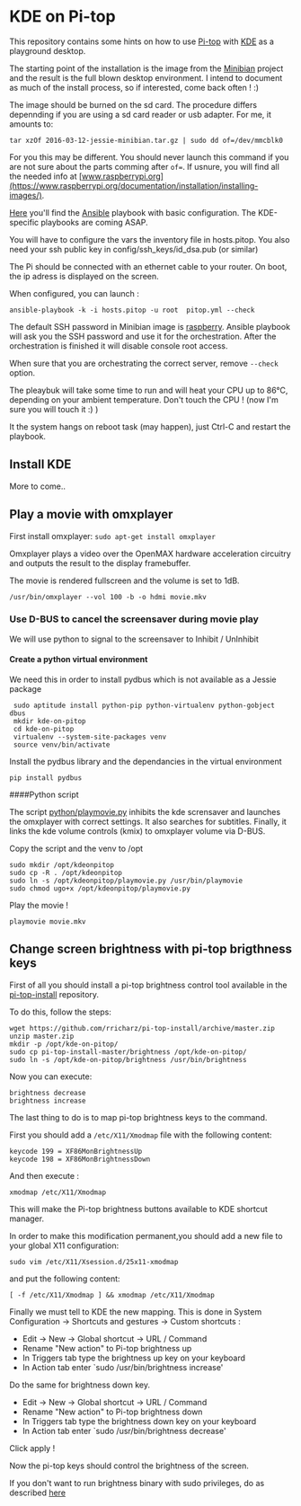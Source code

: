 # KDE on Pi-top

This repository contains some hints on how to use [Pi-top](https://www.pi-top.com/) with [KDE](https://www.kde.org/) as a playground desktop.

The starting point of the installation is the image from the [Minibian](https://minibianpi.wordpress.com/) project and the result is the full blown desktop environment.
I intend to document as much of the install process, so if interested, come back often ! :)

The image should be burned on the sd card. The procedure differs depennding if you are using a sd card reader or usb adapter. For me, it amounts to:

`tar xzOf 2016-03-12-jessie-minibian.tar.gz | sudo dd of=/dev/mmcblk0`

For you this may be different. You should never launch this command if you are not sure about the parts comming after `of=`. If usnure,  you will find all the needed info at [www.raspberrypi.org](https://www.raspberrypi.org/documentation/installation/installing-images/).



[Here](/ansible) you'll find the [Ansible](https://www.ansible.com/) playbook with basic configuration. The KDE-specific playbooks are coming ASAP.

You will have to configure the vars the inventory file in hosts.pitop. You also need your ssh public key in config/ssh_keys/id_dsa.pub (or similar) 

The Pi should be connected with an ethernet cable to your router.  On boot, the ip adress is displayed on the screen.

When configured, you can launch :

`ansible-playbook -k -i hosts.pitop -u root  pitop.yml --check`

The default SSH password in Minibian image is [raspberry](https://minibianpi.wordpress.com/faq/). Ansible playbook will ask you the SSH password and use it for the orchestration. After the orchestration is finished  it will disable console root access.

When sure that you are orchestrating the correct server, remove `--check` option.

The pleaybuk will take some time to run and will heat your CPU up to 86°C, depending on your ambient temperature. Don't touch the CPU  ! (now I'm sure you will touch it :) )

It the system hangs on reboot task (may happen), just Ctrl-C and restart the playbook.


## Install KDE

More to come..

## Play a movie with omxplayer

First install omxplayer:
`sudo apt-get install omxplayer`

Omxplayer plays a video over the OpenMAX hardware acceleration circuitry and outputs the result to the display framebuffer. 

The movie is rendered fullscreen and the volume is set to 1dB.



`/usr/bin/omxplayer --vol 100 -b -o hdmi movie.mkv`




### Use D-BUS to cancel the screensaver during movie play

We will use python to signal to the screensaver to Inhibit / UnInhibit

#### Create a python virtual environment

We need this in order to install pydbus which is not available as a Jessie package

```
 sudo aptitude install python-pip python-virtualenv python-gobject dbus
 mkdir kde-on-pitop
 cd kde-on-pitop
 virtualenv --system-site-packages venv
 source venv/bin/activate
```

Install the pydbus library and the dependancies in the virtual environment

`pip install pydbus`


####Python script

The script [python/playmovie.py](python/playmovie.py) inhibits the kde scrensaver and launches the omxplayer with correct settings. It also searches for subtitles. 
Finally, it links the kde volume controls (kmix) to omxplayer volume via D-BUS.


Copy the script and the venv to /opt 

```
sudo mkdir /opt/kdeonpitop
sudo cp -R . /opt/kdeonpitop
sudo ln -s /opt/kdeonpitop/playmovie.py /usr/bin/playmovie
sudo chmod ugo+x /opt/kdeonpitop/playmovie.py
```

Play the movie !

`playmovie movie.mkv`

## Change screen brightness with pi-top brigthness keys

First of all you should install a pi-top brightness control tool available in the [pi-top-install](https://github.com/rricharz/pi-top-install) repository.

To do this, follow the steps:

```
wget https://github.com/rricharz/pi-top-install/archive/master.zip
unzip master.zip
mkdir -p /opt/kde-on-pitop/
sudo cp pi-top-install-master/brightness /opt/kde-on-pitop/
sudo ln -s /opt/kde-on-pitop/brightness /usr/bin/brightness
```

Now you can execute:
```
brightness decrease
brightness increase
```
 
The last thing to do is to map pi-top brightness keys to the command.

First you should add a `/etc/X11/Xmodmap` file with the following content:

```
keycode 199 = XF86MonBrightnessUp 
keycode 198 = XF86MonBrightnessDown
```

And then execute :
```
xmodmap /etc/X11/Xmodmap
```

This will make the Pi-top brightness buttons available to KDE shortcut manager.

In order to make this modification permanent,you should add a new file to your global X11 configuration:

`sudo vim /etc/X11/Xsession.d/25x11-xmodmap`

and put the following content:

`[ -f /etc/X11/Xmodmap ] && xmodmap /etc/X11/Xmodmap`

Finally we must tell to KDE the new mapping. This is done in System Configuration -> Shortcuts and gestures -> Custom shortcuts :

- Edit -> New -> Global shortcut -> URL / Command
- Rename "New action" to Pi-top brightness up
- In Triggers tab type the brightness up key on your keyboard
- In Action tab enter `sudo /usr/bin/brightness increase'

Do the same for brightness down key.
- Edit -> New -> Global shortcut -> URL / Command
- Rename "New action" to Pi-top brightness down
- In Triggers tab type the brightness down key on your keyboard
- In Action tab enter `sudo /usr/bin/brightness decrease'

Click apply !

Now the pi-top keys should control the brightness of the screen.

If you don't want to run brightness binary with sudo privileges, do as described 
[here](http://quick2wire.com/non-root-access-to-spi-on-the-pi/)















 
